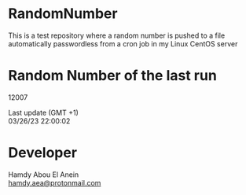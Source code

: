 # RandomNumber    
This is a test repository where a random number is pushed to a file automatically passwordless from a cron job in my Linux CentOS server    
# Random Number of the last run   
12007
      
Last update (GMT +1)    
03/26/23 22:00:02
# Developer    
Hamdy Abou El Anein   
hamdy.aea@protonmail.com

